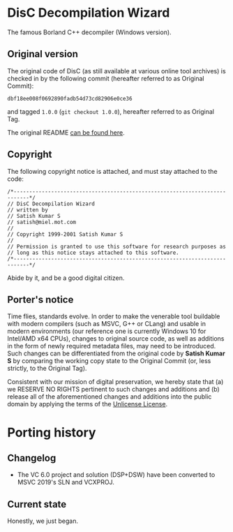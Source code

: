 # DisC Decompilation Wizard
The famous Borland C++ decompiler (Windows version).

## Original version

The original code of DisC (as still available at various online tool archives)
is checked in by the following commit (hereafter referred to as Original Commit):

```
dbf18ee008f0692890fadb54d73cd82906e0ce36
```

and tagged `1.0.0` (`git checkout 1.0.0`), hereafter referred to as Original Tag.

The original README [can be found here](readme.txt).

## Copyright

The following copyright notice is attached, and must stay attached to the code:
```
/*---------------------------------------------------------------------------*/
// DisC Decompilation Wizard
// written by
// Satish Kumar S
// satish@miel.mot.com
//
// Copyright 1999-2001 Satish Kumar S
//
// Permission is granted to use this software for research purposes as
// long as this notice stays attached to this software.
/*---------------------------------------------------------------------------*/
```
Abide by it, and be a good digital citizen.

## Porter's notice

Time flies, standards evolve. In order to make the venerable tool buildable with modern
compilers (such as MSVC, G++ or CLang) and usable in modern environments (our reference one
is currently Windows 10 for Intel/AMD x64 CPUs), changes to original source code, as well as additions
in the form of newly required metadata files, may need to be introduced. Such changes can
be differentiated from the original code by **Satish Kumar S** by comparing the working copy
state to the Original Commit (or, less strictly, to the Original Tag).

Consistent with our mission of digital preservation, we hereby state that (a) we RESERVE NO RIGHTS
pertinent to such changes and additions and (b) release all of the aforementioned changes and additions
into the public domain by applying the terms of the [Unlicense License](https://unlicense.org/UNLICENSE).

# Porting history

## Changelog

* The VC 6.0 project and solution (DSP+DSW) have been converted to MSVC 2019's SLN and VCXPROJ.

## Current state

Honestly, we just began.
